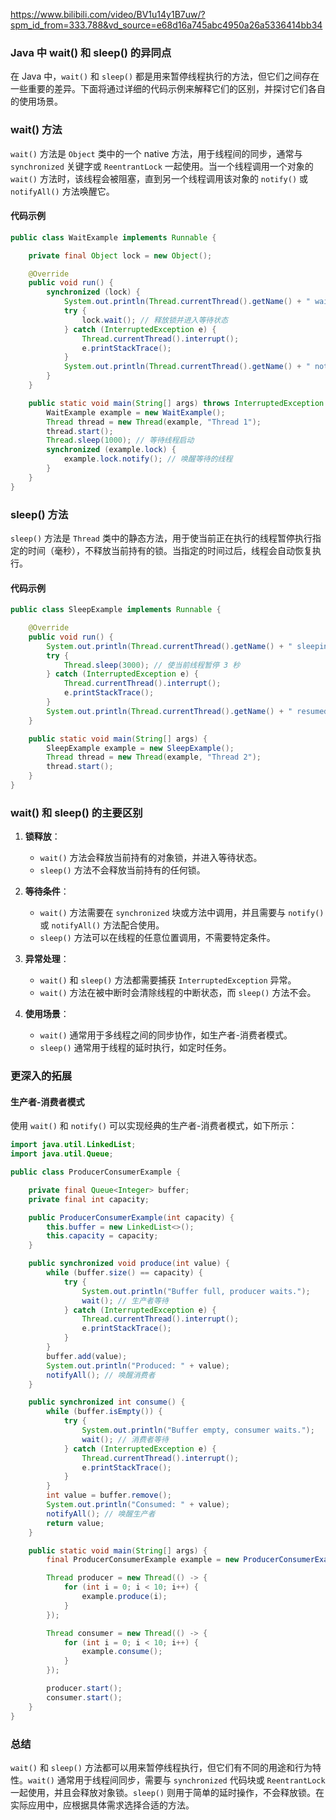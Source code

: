 https://www.bilibili.com/video/BV1u14y1B7uw/?spm_id_from=333.788&vd_source=e68d16a745abc4950a26a5336414bb34

### Java 中 wait() 和 sleep() 的异同点

在 Java 中，`wait()` 和 `sleep()` 都是用来暂停线程执行的方法，但它们之间存在一些重要的差异。下面将通过详细的代码示例来解释它们的区别，并探讨它们各自的使用场景。

### wait() 方法

`wait()` 方法是 `Object` 类中的一个 native 方法，用于线程间的同步，通常与 `synchronized` 关键字或 `ReentrantLock` 一起使用。当一个线程调用一个对象的 `wait()` 方法时，该线程会被阻塞，直到另一个线程调用该对象的 `notify()` 或 `notifyAll()` 方法唤醒它。

#### 代码示例

```java
public class WaitExample implements Runnable {

    private final Object lock = new Object();

    @Override
    public void run() {
        synchronized (lock) {
            System.out.println(Thread.currentThread().getName() + " waiting...");
            try {
                lock.wait(); // 释放锁并进入等待状态
            } catch (InterruptedException e) {
                Thread.currentThread().interrupt();
                e.printStackTrace();
            }
            System.out.println(Thread.currentThread().getName() + " notified and resumed.");
        }
    }

    public static void main(String[] args) throws InterruptedException {
        WaitExample example = new WaitExample();
        Thread thread = new Thread(example, "Thread 1");
        thread.start();
        Thread.sleep(1000); // 等待线程启动
        synchronized (example.lock) {
            example.lock.notify(); // 唤醒等待的线程
        }
    }
}
```

### sleep() 方法

`sleep()` 方法是 `Thread` 类中的静态方法，用于使当前正在执行的线程暂停执行指定的时间（毫秒），不释放当前持有的锁。当指定的时间过后，线程会自动恢复执行。

#### 代码示例

```java
public class SleepExample implements Runnable {

    @Override
    public void run() {
        System.out.println(Thread.currentThread().getName() + " sleeping...");
        try {
            Thread.sleep(3000); // 使当前线程暂停 3 秒
        } catch (InterruptedException e) {
            Thread.currentThread().interrupt();
            e.printStackTrace();
        }
        System.out.println(Thread.currentThread().getName() + " resumed after sleep.");
    }

    public static void main(String[] args) {
        SleepExample example = new SleepExample();
        Thread thread = new Thread(example, "Thread 2");
        thread.start();
    }
}
```

### wait() 和 sleep() 的主要区别

1. **锁释放**：

   - `wait()` 方法会释放当前持有的对象锁，并进入等待状态。
   - `sleep()` 方法不会释放当前持有的任何锁。

2. **等待条件**：

   - `wait()` 方法需要在 `synchronized` 块或方法中调用，并且需要与 `notify()` 或 `notifyAll()` 方法配合使用。
   - `sleep()` 方法可以在线程的任意位置调用，不需要特定条件。

3. **异常处理**：

   - `wait()` 和 `sleep()` 方法都需要捕获 `InterruptedException` 异常。
   - `wait()` 方法在被中断时会清除线程的中断状态，而 `sleep()` 方法不会。

4. **使用场景**：
   - `wait()` 通常用于多线程之间的同步协作，如生产者-消费者模式。
   - `sleep()` 通常用于线程的延时执行，如定时任务。

### 更深入的拓展

#### 生产者-消费者模式

使用 `wait()` 和 `notify()` 可以实现经典的生产者-消费者模式，如下所示：

```java
import java.util.LinkedList;
import java.util.Queue;

public class ProducerConsumerExample {

    private final Queue<Integer> buffer;
    private final int capacity;

    public ProducerConsumerExample(int capacity) {
        this.buffer = new LinkedList<>();
        this.capacity = capacity;
    }

    public synchronized void produce(int value) {
        while (buffer.size() == capacity) {
            try {
                System.out.println("Buffer full, producer waits.");
                wait(); // 生产者等待
            } catch (InterruptedException e) {
                Thread.currentThread().interrupt();
                e.printStackTrace();
            }
        }
        buffer.add(value);
        System.out.println("Produced: " + value);
        notifyAll(); // 唤醒消费者
    }

    public synchronized int consume() {
        while (buffer.isEmpty()) {
            try {
                System.out.println("Buffer empty, consumer waits.");
                wait(); // 消费者等待
            } catch (InterruptedException e) {
                Thread.currentThread().interrupt();
                e.printStackTrace();
            }
        }
        int value = buffer.remove();
        System.out.println("Consumed: " + value);
        notifyAll(); // 唤醒生产者
        return value;
    }

    public static void main(String[] args) {
        final ProducerConsumerExample example = new ProducerConsumerExample(5);

        Thread producer = new Thread(() -> {
            for (int i = 0; i < 10; i++) {
                example.produce(i);
            }
        });

        Thread consumer = new Thread(() -> {
            for (int i = 0; i < 10; i++) {
                example.consume();
            }
        });

        producer.start();
        consumer.start();
    }
}
```

### 总结

`wait()` 和 `sleep()` 方法都可以用来暂停线程执行，但它们有不同的用途和行为特性。`wait()` 通常用于线程间同步，需要与 `synchronized` 代码块或 `ReentrantLock` 一起使用，并且会释放对象锁。`sleep()` 则用于简单的延时操作，不会释放锁。在实际应用中，应根据具体需求选择合适的方法。
